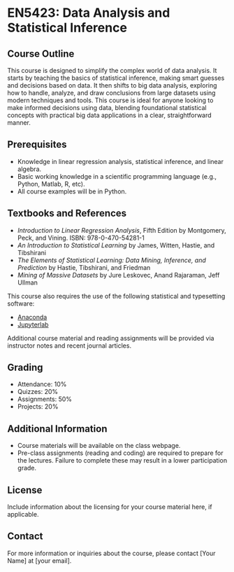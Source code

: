 # EN5423: Data Analysis and Statistical Inference

## Course Outline
This course is designed to simplify the complex world of data analysis. It starts by teaching the basics of statistical inference, making smart guesses and decisions based on data. It then shifts to big data analysis, exploring how to handle, analyze, and draw conclusions from large datasets using modern techniques and tools. This course is ideal for anyone looking to make informed decisions using data, blending foundational statistical concepts with practical big data applications in a clear, straightforward manner.

## Prerequisites
- Knowledge in linear regression analysis, statistical inference, and linear algebra.
- Basic working knowledge in a scientific programming language (e.g., Python, Matlab, R, etc).
- All course examples will be in Python.

## Textbooks and References
- *Introduction to Linear Regression Analysis*, Fifth Edition by Montgomery, Peck, and Vining. ISBN: 978-0-470-54281-1
- *An Introduction to Statistical Learning* by James, Witten, Hastie, and Tibshirani
- *The Elements of Statistical Learning: Data Mining, Inference, and Prediction* by Hastie, Tibshirani, and Friedman
- *Mining of Massive Datasets* by Jure Leskovec, Anand Rajaraman, Jeff Ullman

This course also requires the use of the following statistical and typesetting software:
- [Anaconda](https://www.anaconda.com)
- [Jupyterlab](https://jupyter.org)

Additional course material and reading assignments will be provided via instructor notes and recent journal articles.

## Grading
- Attendance: 10%
- Quizzes: 20%
- Assignments: 50%
- Projects: 20%

## Additional Information
- Course materials will be available on the class webpage.
- Pre-class assignments (reading and coding) are required to prepare for the lectures. Failure to complete these may result in a lower participation grade.

## License
Include information about the licensing for your course material here, if applicable.

## Contact
For more information or inquiries about the course, please contact [Your Name] at [your email].
